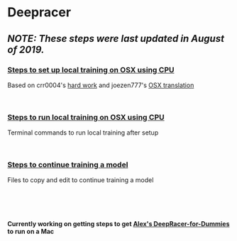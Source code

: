 # Deepracer
## *NOTE: These steps were last updated in August of 2019.*

### [Steps to set up local training on OSX using CPU](https://github.com/kevinmarlis/deep-racer/blob/master/Mac-Local-Training-Installation.md)
  Based on crr0004's [hard work](https://github.com/crr0004/deepracer) and joezen777's [OSX translation](https://gist.github.com/joezen777/6657bbe2bd4add5d1cdbd44db9761edb)
&nbsp;

&nbsp;

### [Steps to run local training on OSX using CPU](https://github.com/kevinmarlis/deep-racer/blob/master/Mac-local-training.md)
  Terminal commands to run local training after setup
&nbsp;

&nbsp;

### [Steps to continue training a model](https://github.com/kevinmarlis/deep-racer/blob/master/Continue-training.md)
  Files to copy and edit to continue training a model

&nbsp;

&nbsp;

#### Currently working on getting steps to get [Alex's DeepRacer-for-Dummies](https://github.com/alexschultz/deepracer-for-dummies) to run on a Mac 
